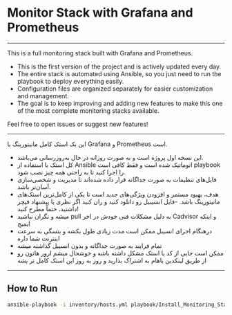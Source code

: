 # Monitor Stack with Grafana and Prometheus

---



This is a full monitoring stack built with Grafana and Prometheus.  
- This is the first version of the project and is actively updated every day.  
- The entire stack is automated using Ansible, so you just need to run the playbook to deploy everything easily.  
- Configuration files are organized separately for easier customization and management.  
- The goal is to keep improving and adding new features to make this one of the most complete monitoring stacks available.  

Feel free to open issues or suggest new features!

---



این یک استک کامل مانیتورینگ با Grafana و Prometheus است.  
- این نسخه اول پروژه است و به صورت روزانه در حال به‌روزرسانی می‌باشد.  
- کل استک با استفاده از Ansible اتوماتیک شده است و فقط کافی است playbook را اجرا کنید تا به راحتی همه چیز نصب شود.  
- فایل‌های تنظیمات به صورت جداگانه قرار داده شده‌اند تا مدیریت و شخصی‌سازی آسان‌تر باشد.  
- هدف، بهبود مستمر و افزودن ویژگی‌های جدید است تا یکی از کامل‌ترین استک‌های مانیتورینگ باشد.
-فایل انسیبیل رو دانلود کنید و ران کنید 
اگر نظری یا پیشنهاد فیچر داشتید، حتماً مطرح کنید!
-   میشه و نگران نباشید pull به دلیل مشکلات فنی خودش در اخر Cadvisor  و اینکه ایمیج 
- درهنگام اجرای انسیبل ممکن است مدت زیادی طول بکشه و بتسگی به سرعت اینترنت شما داره 
- تمام فرایند به صورت جداگانه و بدون انسیبل گذاشته میشه 
- ممکن است جایی از کد یا استک مشکل داشته باشه و خوشحال میشم ارور هاتون رو از طریق  لینکدین  باهام به اشتراک بذارید و روز به روز این استک کامل تر بشه 

---

## How to Run

```bash
ansible-playbook -i inventory/hosts.yml playbook/Install_Monitoring_Stack.yml

